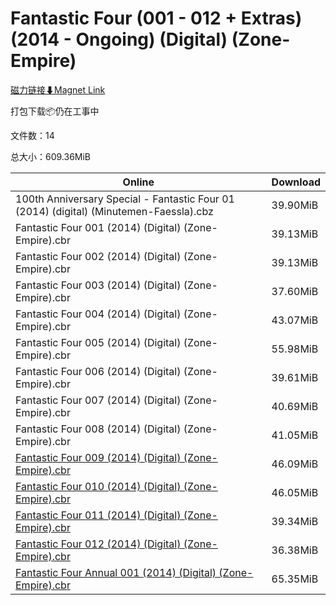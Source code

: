 # Fantastic Four (001 - 012 + Extras) (2014 - Ongoing) (Digital) (Zone-Empire)

[磁力链接⬇Magnet Link](magnet:?xt=urn:btih:1636111daa23ec93e9a4c723a30c4d5c51c2e0a0&dn=Fantastic%20Four%20%28001%20-%20012%20%2B%20Extras%29%20%282014%20-%20Ongoing%29%20%28Digital%29%20%28Zone-Empire%29)

打包下载📦仍在工事中

文件数：14

总大小：609.36MiB

Online | Download
--- | ---
100th Anniversary Special - Fantastic Four 01 (2014) (digital) (Minutemen-Faessla).cbz | 39.90MiB
Fantastic Four 001 (2014) (Digital) (Zone-Empire).cbr | 39.13MiB
Fantastic Four 002 (2014) (Digital) (Zone-Empire).cbr | 39.13MiB
Fantastic Four 003 (2014) (Digital) (Zone-Empire).cbr | 37.60MiB
Fantastic Four 004 (2014) (Digital) (Zone-Empire).cbr | 43.07MiB
Fantastic Four 005 (2014) (Digital) (Zone-Empire).cbr | 55.98MiB
Fantastic Four 006 (2014) (Digital) (Zone-Empire).cbr | 39.61MiB
Fantastic Four 007 (2014) (Digital) (Zone-Empire).cbr | 40.69MiB
Fantastic Four 008 (2014) (Digital) (Zone-Empire).cbr | 41.05MiB
[Fantastic Four 009 (2014) (Digital) (Zone-Empire).cbr](https://github.com/alicewish/markdown/blob/master/comic/Fantastic-Four-009-2014-Digital-Zone-Empire-cbr.md) | 46.09MiB
[Fantastic Four 010 (2014) (Digital) (Zone-Empire).cbr](https://github.com/alicewish/markdown/blob/master/comic/Fantastic-Four-010-2014-Digital-Zone-Empire-cbr.md) | 46.05MiB
[Fantastic Four 011 (2014) (Digital) (Zone-Empire).cbr](https://github.com/alicewish/markdown/blob/master/comic/Fantastic-Four-011-2014-Digital-Zone-Empire-cbr.md) | 39.34MiB
[Fantastic Four 012 (2014) (Digital) (Zone-Empire).cbr](https://github.com/alicewish/markdown/blob/master/comic/Fantastic-Four-012-2014-Digital-Zone-Empire-cbr.md) | 36.38MiB
[Fantastic Four Annual 001 (2014) (Digital) (Zone-Empire).cbr](https://github.com/alicewish/markdown/blob/master/comic/Fantastic-Four-Annual-001-2014-Digital-Zone-Empire-cbr.md) | 65.35MiB